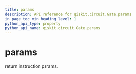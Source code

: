 ```yaml
---
title: params
description: API reference for qiskit.circuit.Gate.params
in_page_toc_min_heading_level: 1
python_api_type: property
python_api_name: qiskit.circuit.Gate.params
---
```


# params

return instruction params.

